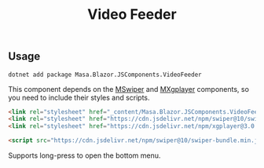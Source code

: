 ﻿---
title: Video Feeder
desc: Provides a video feed similar to Douyin.
tag: "JS Wrapper"
release: v1.11.0
---

## Usage

```shell
dotnet add package Masa.Blazor.JSComponents.VideoFeeder
```

This component depends on the [MSwiper](/blazor/mobiles/swiper) and [MXgplayer](/blazor/components/xgplayer) components,
so you need to include their styles and scripts.

```html
<link rel="stylesheet" href="_content/Masa.Blazor.JSComponents.VideoFeeder/css/video-feeder.css" />
<link rel="stylesheet" href="https://cdn.jsdelivr.net/npm/swiper@10/swiper-bundle.min.css"/>
<link rel="stylesheet" href="https://cdn.jsdelivr.net/npm/xgplayer@3.0.11/dist/index.min.css"/>
```

```html
<script src="https://cdn.jsdelivr.net/npm/swiper@10/swiper-bundle.min.js"></script>
```

Supports long-press to open the bottom menu.

<masa-example file="Examples.components.video_feeder.Usage"></masa-example>
